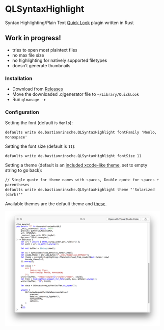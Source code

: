 # QLSyntaxHighlight

Syntax Highlighting/Plain Text [Quick Look](http://en.wikipedia.org/wiki/Quick_Look) plugin written in Rust

## Work in progress!
- tries to open most plaintext files
- no max file size
- no highlighting for natively supported filetypes
- doesn't generate thumbnails

### Installation

- Download from [Releases](https://github.com/Memorion/QLSyntaxHighlight/releases)
- Move the downloaded .qlgenerator file to `~/Library/QuickLook`
- Run `qlmanage -r`

### Configuration

Setting the font (default is `Menlo`):

    defaults write de.bastianrinsche.QLSyntaxHighlight fontFamily 'Menlo, monospace'

Setting the font size (default is `11`):

    defaults write de.bastianrinsche.QLSyntaxHighlight fontSize 11

Setting a theme (default is an [included xcode-like theme](qlhighlight/res/Xcodelike.tmTheme), set to empty string to go back):

    // Single quote for theme names with spaces, Double quote for spaces + parentheses
    defaults write de.bastianrinsche.QLSyntaxHighlight theme "'Solarized (dark)'" 

Available themes are the default theme and [these](https://docs.rs/syntect/2.0.0/syntect/highlighting/struct.ThemeSet.html#method.load_defaults).

![screenshot](img/screenshot.png)
